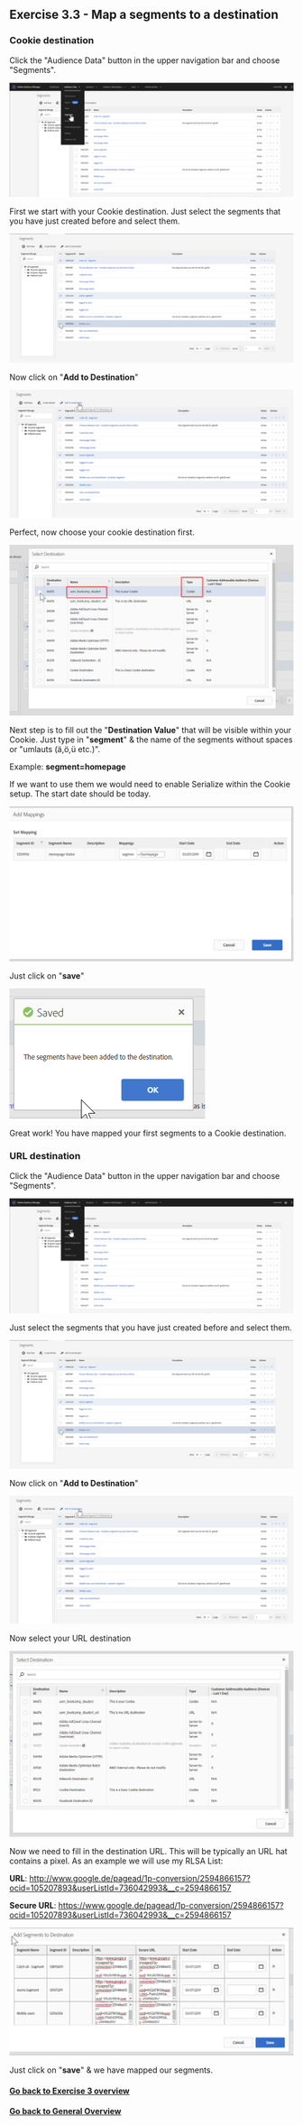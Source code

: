 ## Exercise 3.3 - Map a segments to a destination

### Cookie destination

Click the "Audience Data" button in the upper navigation bar and choose "Segments".

![Destionations](./images/segments.png)

First we start with your Cookie destination. Just select the segments that you have just created before and select them.

![Destionations](./images/segment_selection.png)

Now click on "**Add to Destination**"

![Destionations](./images/add.png)

Perfect, now choose your cookie destination first.

![Destionations](./images/selection.png)

Next step is to fill out the "**Destination Value**" that will be visible within your Cookie. Just type in "**segment**" & the name of the segments without spaces or "umlauts (ä,ö,ü etc.)". 

Example: **segment=homepage**

If we want to use them we would need to enable Serialize within the Cookie setup. The start date should be today.

![Destionations](./images/test2.png)

Just click on "**save**"

![Destionations](./images/rdy.png)

Great work! You have mapped your first segments to a Cookie destination. 

### URL destination

Click the "Audience Data" button in the upper navigation bar and choose "Segments".

![Destionations](./images/segments.png)

Just select the segments that you have just created before and select them.

![Destionations](./images/segment_selection.png)

Now click on "**Add to Destination**"

![Destionations](./images/add.png)

Now select your URL destination

![Destionations](./images/url_selection.png)

Now we need to fill in the destination URL. This will be typically an URL hat contains a pixel. As an example we will use my RLSA List:


**URL**: http://www.google.de/pagead/1p-conversion/2594866157?ocid=105207893&userListId=736042993&__c=2594866157

**Secure URL**: https://www.google.de/pagead/1p-conversion/2594866157?ocid=105207893&userListId=736042993&__c=2594866157

![Destionations](./images/urls.png)


Just click on "**save**" & we have mapped our segments. 


#### [Go back to Exercise 3 overview](./README.md)
#### [Go back to General Overview](../README.md)
